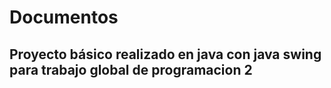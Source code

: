 # Documentos
## Proyecto básico realizado en java con java swing para trabajo global de programacion 2